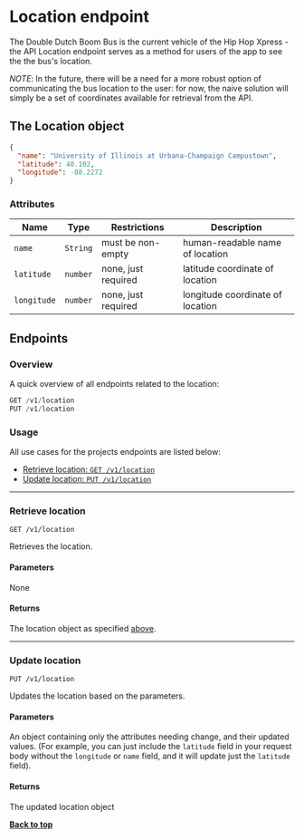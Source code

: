 # Location endpoint
The Double Dutch Boom Bus is the current vehicle of the Hip Hop Xpress - the API Location endpoint serves as a method for users of the app to see the the bus's location.

*NOTE*: In the future, there will be a need for a more robust option of communicating the bus location to the user: for now, the naive solution will simply be a set of coordinates available for retrieval from the API.

## The Location object
```json
{
  "name": "University of Illinois at Urbana-Champaign Campustown",
  "latitude": 40.102,
  "longitude": -88.2272
}
```

### Attributes
Name | Type | Restrictions | Description
-|-|-|-
`name` | `String` | must be non-empty | human-readable name of location
`latitude` | `number` | none, just required | latitude coordinate of location
`longitude` | `number` | none, just required | longitude coordinate of location

## Endpoints

### Overview
A quick overview of all endpoints related to the location:

```javascript
GET /v1/location
PUT /v1/location
```

### Usage
All use cases for the projects endpoints are listed below:

* [Retrieve location: `GET /v1/location`](#retrieve-location)
* [Update location: `PUT /v1/location`](#update-location)

---

### Retrieve location

`GET /v1/location`

Retrieves the location.

#### Parameters
None

#### Returns
The location object as specified [above](#the-location-object).

---

### Update location
`PUT /v1/location`

Updates the location based on the parameters. 

#### Parameters
An object containing only the attributes needing change, and their updated values. (For example, you can just include the `latitude` field in your request body without the `longitude` or `name` field, and it will update just the `latitude` field).

#### Returns
The updated location object

[**Back to top**](#location-endpoint)

